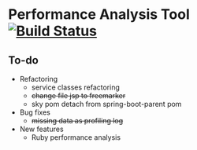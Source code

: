 Performance Analysis Tool [![Build Status](https://travis-ci.org/Vondom/sky.svg?branch=master)](https://travis-ci.org/Vondom/sky)
===
## To-do
* Refactoring
  * service classes refactoring
  * ~~change file jsp to freemarker~~
  * sky pom detach from spring-boot-parent pom
* Bug fixes
  * ~~missing data as profiling log~~
* New features
  * Ruby performance analysis
